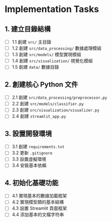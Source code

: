 # Implementation Tasks

## 1. 建立目錄結構
- [ ] 1.1 創建 `src/` 主目錄
- [ ] 1.2 創建 `src/data_processing/` 數據處理模組
- [ ] 1.3 創建 `src/models/` 模型實現模組
- [ ] 1.4 創建 `src/visualization/` 視覺化模組
- [ ] 1.5 創建 `data/` 數據目錄

## 2. 創建核心 Python 文件
- [ ] 2.1 創建 `src/data_processing/preprocessor.py`
- [ ] 2.2 創建 `src/models/classifier.py`
- [ ] 2.3 創建 `src/visualization/visualizer.py`
- [ ] 2.4 創建 `streamlit_app.py`

## 3. 設置開發環境
- [ ] 3.1 創建 `requirements.txt`
- [ ] 3.2 更新 `.gitignore`
- [ ] 3.3 設置虛擬環境
- [ ] 3.4 安裝基本依賴

## 4. 初始化基礎功能
- [ ] 4.1 實現基本的數據加載框架
- [ ] 4.2 實現模型類的基本結構
- [ ] 4.3 設置 Streamlit 頁面框架
- [ ] 4.4 添加基本的文檔字符串